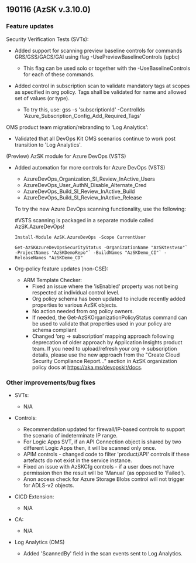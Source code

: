 ## 190116 (AzSK v.3.10.0)

### Feature updates

Security Verification Tests (SVTs):
* Added support for scanning preview baseline controls for commands GRS/GSS/GACS/GAI using flag -UsePreviewBaselineControls (upbc)
  * This flag can be used solo or together with the -UseBaselineControls for each of these commands.
  
* Added control in subscription scan to validate mandatory tags at scopes as specified in org policy. Tags shall be validated for name and allowed set of values (or type).
  * To try this, use:  gss -s 'subscriptionId' -ControlIds 'Azure_Subscription_Config_Add_Required_Tags'

OMS product team migration/rebranding to ‘Log Analytics’:
  * Validated that all DevOps Kit OMS scenarios continue to work post transition to 'Log Analytics'.


(Preview) AzSK module for Azure DevOps (VSTS) 
  * Added automation for more controls for Azure DevOps (VSTS)
    *	AzureDevOps_Organization_SI_Review_InActive_Users
    *	AzureDevOps_User_AuthN_Disable_Alternate_Cred
    *	AzureDevOps_Build_SI_Review_InActive_Build
    *	AzureDevOps_Build_SI_Review_InActive_Release
    
    To try the new Azure DevOps scanning functionality, use the following:
    
    #VSTS scanning is packaged in a separate module called AzSK.AzureDevOps!
    
    ``
    Install-Module AzSK.AzureDevOps -Scope CurrentUser  
    ``
    
    ``
    Get-AzSKAzureDevOpsSecurityStatus -OrganizationName "AzSKtestvso"`
                                    -ProjectNames "AzSKDemoRepo"`
                                    -BuildNames "AzSKDemo_CI"`
                                    -ReleaseNames "AzSKDemo_CD" 
    ``

* Org-policy feature updates (non-CSE):
	* ARM Template Checker:
      *	Fixed an issue where the 'isEnabled' property was not being respected at individual control level.
      *	Org policy schema has been updated to include recently added properties to various AzSK objects. 
      *	No action needed from org policy owners.
      *	If needed, the Get-AzSKOrganizationPolicyStatus command can be used to validate that properties used in your policy are schema  compliant    
      *	Changed ‘org -> subscription’ mapping approach following deprecation of older approach by Application Insights product team. If   you need to upload/refresh your org -> subscription details, please use the new approach from the "Create Cloud Security Compliance Report…" section in AzSK organization policy docs at https://aka.ms/devopskit/docs.


### Other improvements/bug fixes

*	SVTs: 
    * N/A
*	Controls:
    *	Recommendation updated for firewall/IP-based controls to support the scenario of indeterminate IP range.
    *	For Logic Apps SVT, if an API Connection object is shared by two different Logic Apps then, it will be scanned only once.
    *	APIM controls - changed code to filter 'product/API' controls if these artefacts do not exist in the service instance.
    *	Fixed an issue with AzSKCfg controls - if a user does not have permission then the result will be 'Manual' (as opposed to 'Failed').
    *	Anon access check for Azure Storage Blobs control will not trigger for ADLS-v2 objects.

*	CICD Extension:
    *	N/A

*	CA:
    *	N/A

*	Log Analytics (OMS)
    *	Added 'ScannedBy' field in the scan events sent to Log Analytics.
